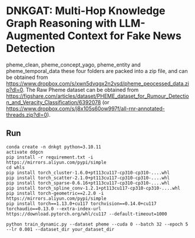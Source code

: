 # DNKGAT: Multi-Hop Knowledge Graph Reasoning with LLM-Augmented Context for Fake News Detection
pheme_clean, pheme_concept_yago, pheme_entity and pheme_temporal_data these four folders are packed into a zip file, and can be obtained from https://www.dropbox.com/s/xwn5dvqgx2n2vsd/pheme_peocessed_data.zip?dl=0. The Raw Pheme dataset can be obtained from https://figshare.com/articles/dataset/PHEME_dataset_for_Rumour_Detection_and_Veracity_Classification/6392078 (or https://www.dropbox.com/s/j8x105s60ow997f/all-rnr-annotated-threads.zip?dl=0).
## Run
```
conda create -n dnkgt python=3.10.11
activate ddgcn
pip install -r requirement.txt -i https://mirrors.aliyun.com/pypi/simple
cd whls
pip install torch_cluster-1.6.0+pt113cu117-cp310-cp310-....whl
pip install torch_scatter-2.1.0+pt113cu117-cp310-cp310-....whl
pip install torch_sparse-0.6.16+pt113cu117-cp310-cp310-....whl
pip install torch_spline_conv-1.2.1+pt113cu117-cp310-cp310-....whl
pip install torch-geometric==2.2.0 -i https://mirrors.aliyun.com/pypi/simple
pip install torch==1.13.0+cu117 torchvision==0.14.0+cu117 torchaudio==0.13.0 --extra-index-url https://download.pytorch.org/whl/cu117 --default-timeout=1000

python train_dynamic.py --dataset pheme --cuda 0 --batch 32 --epoch 5 --lr 0.001 --dataset_dir your_dataset_dir
```
